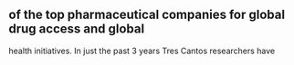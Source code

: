 ## of the top pharmaceutical companies for global drug access and global

health initiatives. In just the past 3 years Tres Cantos researchers have